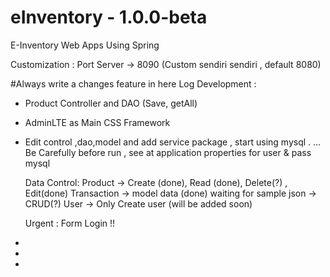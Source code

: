 # eInventory - 1.0.0-beta
E-Inventory Web Apps Using Spring 

Customization :
Port Server -> 8090 (Custom sendiri sendiri , default 8080)

#Always write a changes feature in here 
Log Development :
- Product Controller and DAO (Save, getAll)
- AdminLTE as Main CSS Framework
- Edit control ,dao,model and add service package , start using mysql .  …
  Be Carefully before run , see at application properties for user & pass mysql

  Data Control:
  Product -> Create (done), Read (done), Delete(?) , Edit(done)
  Transaction -> model data (done) waiting for sample json -> CRUD(?)
  User -> Only Create user (will be added soon)

  Urgent :
  Form Login !!
  
-
-
-




